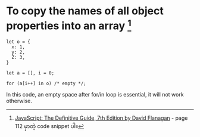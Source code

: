 # To copy the names of all object properties into an array [^1]

    let o = {
      x: 1,
      y: 2,
      Z: 3,
    }

    let a = [], i = 0;

    for (a[i++] in o) /* empty */;

In this code, an empty space after for/in loop is essential, it will not work otherwise. 

[^1]: [JavaScript: The Definitive Guide, 7th Edition by David Flanagan](https://www.oreilly.com/library/view/javascript-the-definitive/9781491952016/) - page 112 မှာတဲ့ code snippet ပါ။ 
